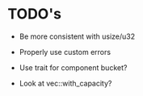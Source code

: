 
# TODO's

- Be more consistent with usize/u32
- Properly use custom errors

- Use trait for component bucket?


- Look at vec::with_capacity?
